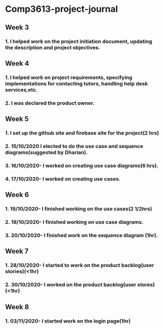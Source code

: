 # Comp3613-project-journal

## Week 3
### 1. I helped work on the project initiation document, updating the description and project objectives.

## Week 4
### 1. I helped work on project requirements, specifying implementations for contacting tutors, handling help desk services,etc.
### 2. I was declared the product owner.

## Week 5
### 1. I set up the github site and firebase site for the project(2 hrs)
### 2. 15/10/2020 I elected to do the use case and sequence diagrams(suggested by Dharian).
### 3. 16/10/2020- I worked on creating use case diagrams(6 hrs).
### 4. 17/10/2020- I worked on creating use cases.

## Week 6
### 1. 19/10/2020- I finished working on the use cases(2 1/2hrs)
### 2. 19/10/2020- I finished working on use case diagrams.
### 3. 20/10/2020- I finished work on the sequence diagram (1hr).

## Week 7
### 1. 28/10/2020- I started to work on the product backlog(user stories)(<1hr)
### 2. 30/10/2020- I worked on the product backlog(user stores)(<1hr)

## Week 8
### 1. 03/11/2020- I started work on the login page(1hr)
